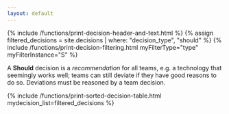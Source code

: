 ```yaml
---
layout: default
---
```


{% include /functions/print-decision-header-and-text.html  %}
{% assign filtered_decisions = site.decisions | where: "decision_type", "should" %}
{% include /functions/print-decision-filtering.html myFilterType="type" myFilterInstance="S" %}

<p>A <b>Should</b> decision is a <i>recommendation</i> for all teams, e.g. a technology that seemingly works well; 
teams can still deviate if they have good reasons to do so. Deviations must be reasoned by a team decision.</p>

{% include /functions/print-sorted-decision-table.html mydecision_list=filtered_decisions %}

